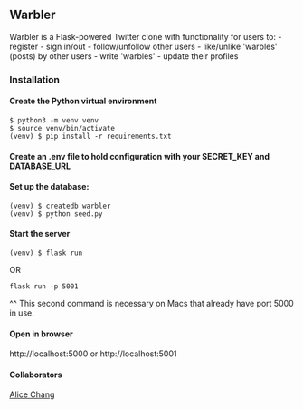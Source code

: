 ## Warbler

Warbler is a Flask-powered Twitter clone with functionality for users to:
    - register
    - sign in/out
    - follow/unfollow other users
    - like/unlike 'warbles' (posts) by other users
    - write 'warbles'
    - update their profiles

### Installation

#### Create the Python virtual environment

```
$ python3 -m venv venv
$ source venv/bin/activate
(venv) $ pip install -r requirements.txt
```

#### Create an .env file to hold configuration with your SECRET_KEY and DATABASE_URL

#### Set up the database:
```
(venv) $ createdb warbler
(venv) $ python seed.py
```

#### Start the server
```
(venv) $ flask run
```
OR

```
flask run -p 5001
```

^^ This second command is necessary on Macs that already have port 5000 in use.

#### Open in browser
http://localhost:5000 or http://localhost:5001

#### Collaborators
[Alice Chang](https://github.com/alicechang29)